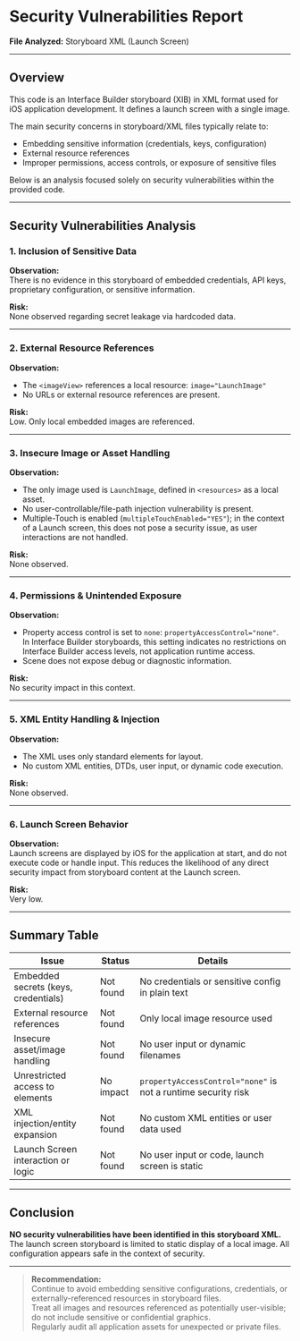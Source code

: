 # Security Vulnerabilities Report

**File Analyzed:** Storyboard XML (Launch Screen)

---

## Overview

This code is an Interface Builder storyboard (XIB) in XML format used for iOS application development. It defines a launch screen with a single image. 

The main security concerns in storyboard/XML files typically relate to:

- Embedding sensitive information (credentials, keys, configuration)
- External resource references
- Improper permissions, access controls, or exposure of sensitive files

Below is an analysis focused solely on security vulnerabilities within the provided code.

---

## Security Vulnerabilities Analysis

### 1. Inclusion of Sensitive Data

**Observation:**  
There is no evidence in this storyboard of embedded credentials, API keys, proprietary configuration, or sensitive information.

**Risk:**  
None observed regarding secret leakage via hardcoded data.

---

### 2. External Resource References

**Observation:**  
- The `<imageView>` references a local resource: `image="LaunchImage"`
- No URLs or external resource references are present.

**Risk:**  
Low. Only local embedded images are referenced.

---

### 3. Insecure Image or Asset Handling

**Observation:**  
- The only image used is `LaunchImage`, defined in `<resources>` as a local asset.
- No user-controllable/file-path injection vulnerability is present.
- Multiple-Touch is enabled (`multipleTouchEnabled="YES"`); in the context of a Launch screen, this does not pose a security issue, as user interactions are not handled.

**Risk:**  
None observed.

---

### 4. Permissions & Unintended Exposure

**Observation:**  
- Property access control is set to `none`: `propertyAccessControl="none"`.  
  In Interface Builder storyboards, this setting indicates no restrictions on Interface Builder access levels, not application runtime access.
- Scene does not expose debug or diagnostic information.

**Risk:**  
No security impact in this context.

---

### 5. XML Entity Handling & Injection

**Observation:**  
- The XML uses only standard elements for layout.  
- No custom XML entities, DTDs, user input, or dynamic code execution.

**Risk:**  
None observed.

---

### 6. Launch Screen Behavior

**Observation:**  
Launch screens are displayed by iOS for the application at start, and do not execute code or handle input. This reduces the likelihood of any direct security impact from storyboard content at the Launch screen.

**Risk:**  
Very low.

---

## Summary Table

| Issue                                  | Status      | Details                                                        |
|-----------------------------------------|-------------|----------------------------------------------------------------|
| Embedded secrets (keys, credentials)    | Not found   | No credentials or sensitive config in plain text                |
| External resource references            | Not found   | Only local image resource used                                  |
| Insecure asset/image handling           | Not found   | No user input or dynamic filenames                              |
| Unrestricted access to elements         | No impact   | `propertyAccessControl="none"` is not a runtime security risk   |
| XML injection/entity expansion          | Not found   | No custom XML entities or user data used                        |
| Launch Screen interaction or logic      | Not found   | No user input or code, launch screen is static                  |

---

## Conclusion

**NO security vulnerabilities have been identified in this storyboard XML.**  
The launch screen storyboard is limited to static display of a local image. All configuration appears safe in the context of security.

---

> **Recommendation:**  
> Continue to avoid embedding sensitive configurations, credentials, or externally-referenced resources in storyboard files.  
> Treat all images and resources referenced as potentially user-visible; do not include sensitive or confidential graphics.  
> Regularly audit all application assets for unexpected or private files.